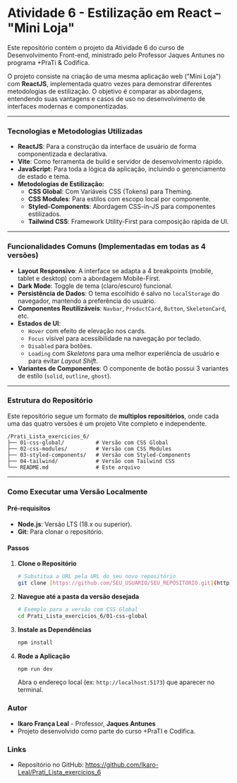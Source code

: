 # Atividade 6 - Estilização em React – "Mini Loja"

Este repositório contém o projeto da Atividade 6 do curso de Desenvolvimento Front-end, ministrado pelo Professor Jaques Antunes no programa +PraTi & Codifica.

O projeto consiste na criação de uma mesma aplicação web ("Mini Loja") com **ReactJS**, implementada quatro vezes para demonstrar diferentes metodologias de estilização. O objetivo é comparar as abordagens, entendendo suas vantagens e casos de uso no desenvolvimento de interfaces modernas e componentizadas.

---

### Tecnologias e Metodologias Utilizadas

- **ReactJS**: Para a construção da interface de usuário de forma componentizada e declarativa.
- **Vite**: Como ferramenta de build e servidor de desenvolvimento rápido.
- **JavaScript**: Para toda a lógica da aplicação, incluindo o gerenciamento de estado e tema.
- **Metodologias de Estilização:**
    - **CSS Global**: Com Variáveis CSS (Tokens) para Theming.
    - **CSS Modules**: Para estilos com escopo local por componente.
    - **Styled-Components**: Abordagem CSS-in-JS para componentes estilizados.
    - **Tailwind CSS**: Framework Utility-First para composição rápida de UI.

---

### Funcionalidades Comuns (Implementadas em todas as 4 versões)

- **Layout Responsivo**: A interface se adapta a 4 breakpoints (mobile, tablet e desktop) com a abordagem Mobile-First.
- **Dark Mode**: Toggle de tema (claro/escuro) funcional.
- **Persistência de Dados**: O tema escolhido é salvo no `localStorage` do navegador, mantendo a preferência do usuário.
- **Componentes Reutilizáveis**: `Navbar`, `ProductCard`, `Button`, `SkeletonCard`, etc.
- **Estados de UI**:
    - `Hover` com efeito de elevação nos cards.
    - `Focus` visível para acessibilidade na navegação por teclado.
    - `Disabled` para botões.
    - `Loading` com *Skeletons* para uma melhor experiência de usuário e para evitar *Layout Shift*.
- **Variantes de Componentes**: O componente de botão possui 3 variantes de estilo (`solid`, `outline`, `ghost`).

---

### Estrutura do Repositório

Este repositório segue um formato de **multiplos repositórios**, onde cada uma das quatro versões é um projeto Vite completo e independente.

```
/Prati_Lista_exercicios_6/
├── 01-css-global/          # Versão com CSS Global
├── 02-css-modules/         # Versão com CSS Modules
├── 03-styled-components/   # Versão com Styled-Components
├── 04-tailwind/            # Versão com Tailwind CSS
└── README.md               # Este arquivo
```

---

### Como Executar uma Versão Localmente

#### Pré-requisitos
* **Node.js**: Versão LTS (18.x ou superior).
* **Git**: Para clonar o repositório.

#### Passos
1.  **Clone o Repositório**
    ```bash
    # Substitua a URL pela URL do seu novo repositório
    git clone [https://github.com/SEU_USUARIO/SEU_REPOSITORIO.git](https://github.com/SEU_USUARIO/SEU_REPOSITORIO.git)
    ```
2.  **Navegue até a pasta da versão desejada**
    ```bash
    # Exemplo para a versão com CSS Global
    cd Prati_Lista_exercicios_6/01-css-global
    ```
3.  **Instale as Dependências**
    ```bash
    npm install
    ```
4.  **Rode a Aplicação**
    ```bash
    npm run dev
    ```
    Abra o endereço local (ex: `http://localhost:5173`) que aparecer no terminal.

### Autor
- **Ikaro França Leal** - Professor, **Jaques Antunes**
- Projeto desenvolvido como parte do curso +PraTI e Codifica.

### Links
- Repositório no GitHub: https://github.com/Ikaro-Leal/Prati_Lista_exercicios_6
